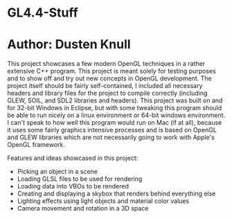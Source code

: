 # GL4.4-Stuff
#
# Author: Dusten Knull

This project showcases a few modern OpenGL techniques in a rather extensive C++ program. This project is meant solely for 
testing purposes and to show off and try out new concepts in OpenGL development. The project itself should be fairly
self-contained, I included all necessary headers and library files for the project to compile correctly (including GLEW, 
SOIL, and SDL2 libraries and headers). This project was built on and for 32-bit Windows in Eclipse, but with some tweaking
this program should be able to run nicely on a linux environment or 64-bit windows environment. I can't speak to how well 
this program would run on Mac (if at all), because it uses some fairly graphics intensive processes and is based on OpenGL
and GLEW libraries which are not necessarily going to work with Apple's OpenGL framework. 

Features and ideas showcased in this project:
 - Picking an object in a scene
 - Loading GLSL files to be used for rendering
 - Loading data into VBOs to be rendered
 - Creating and displaying a skybox that renders behind everything else
 - Lighting effects using light objects and material color values
 - Camera movement and rotation in a 3D space
 
